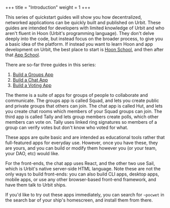 +++
title = "Introduction"
weight = 1
+++

This series of quickstart guides will show you how decentralized, networked
applications can be quickly built and published on Urbit. These guides are
intended for developers with limited knowledge of Urbit and who aren't fluent in
Hoon (Urbit's programming language). They don't delve deeply into the code, but
instead focus on the broader process, to give you a basic idea of the platform.
If instead you want to learn Hoon and app development on Urbit, the best place
to start is [Hoon School](/guides/core/hoon-school/A-intro), and then after that
[App School](/guides/core/app-school/intro).

There are so-far three guides in this series:

1. [Build a Groups App](/guides/quickstart/groups-guide)
2. [Build a Chat App](/guides/quickstart/chat-guide)
3. [Build a Voting App](/guides/quickstart/voting-guide)

The theme is a suite of apps for groups of people to collaborate and
communicate. The groups app is called Squad, and lets you create public and
private groups that others can join. The chat app is called Hut, and lets you
create chat rooms which members of your Squad groups can join. The third app is
called Tally and lets group members create polls, which other members can vote
on. Tally uses linked ring signatures so members of a group can verify votes but
don't know who voted for what.

These apps are quite basic and are intended as educational tools rather that
full-featured apps for everyday use. However, once you have these, they are
yours, and you can build or modify them however you (or your team, your DAO,
etc) would like.

For the front-ends, the chat app uses React, and the other two
use Sail, which is Urbit's native server-side HTML language. Note these are not
the only ways to build front-ends: you can also build CLI apps, desktop apps,
mobile apps, or use any other browser-based front-end framework, and have them
talk to Urbit ships.

If you'd like to try out these apps immediately, you can search for `~pocwet` in
the search bar of your ship's homescreen, and install them from there.
